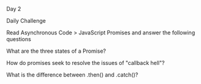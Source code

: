 Day 2

Daily Challenge

Read Asynchronous Code > JavaScript Promises and answer the following questions

What are the three states of a Promise?

How do promises seek to resolve the issues of "callback hell"?

What is the difference between .then() and .catch()?